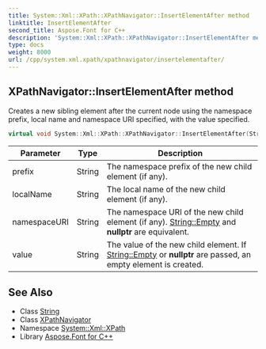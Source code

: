 ```yaml
---
title: System::Xml::XPath::XPathNavigator::InsertElementAfter method
linktitle: InsertElementAfter
second_title: Aspose.Font for C++
description: 'System::Xml::XPath::XPathNavigator::InsertElementAfter method. Creates a new sibling element after the current node using the namespace prefix, local name and namespace URI specified, with the value specified in C++.'
type: docs
weight: 8000
url: /cpp/system.xml.xpath/xpathnavigator/insertelementafter/
---
```

## XPathNavigator::InsertElementAfter method


Creates a new sibling element after the current node using the namespace prefix, local name and namespace URI specified, with the value specified.

```cpp
virtual void System::Xml::XPath::XPathNavigator::InsertElementAfter(String prefix, String localName, String namespaceURI, String value)
```


| Parameter | Type | Description |
| --- | --- | --- |
| prefix | String | The namespace prefix of the new child element (if any). |
| localName | String | The local name of the new child element (if any). |
| namespaceURI | String | The namespace URI of the new child element (if any). [String::Empty](../../../system/string/empty/) and **nullptr** are equivalent. |
| value | String | The value of the new child element. If [String::Empty](../../../system/string/empty/) or **nullptr** are passed, an empty element is created. |

## See Also

* Class [String](../../../system/string/)
* Class [XPathNavigator](../)
* Namespace [System::Xml::XPath](../../)
* Library [Aspose.Font for C++](../../../)
